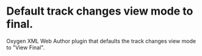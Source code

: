 Default track changes view mode to final.
==============================

Oxygen XML Web Author plugin that defaults the track changes view mode to "View Final".
